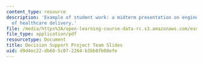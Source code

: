 ```yaml
---
content_type: resource
description: 'Example of student work: a midterm presentation on engineering the system
  of healthcare delivery.'
file: /media/https%3A/open-learning-course-data-rc.s3.amazonaws.com/esd-69-seminar-on-health-care-systems-innovation-fall-2010/d9d4ec22db605c072264b3bb8fb08efe_MITESD_69F10_ds_midterm.pdf
file_type: application/pdf
resourcetype: Document
title: Decision Support Project Team Slides
uid: d9d4ec22-db60-5c07-2264-b3bb8fb08efe
---
```

